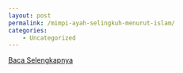 ```yaml
---
layout: post
permalink: /mimpi-ayah-selingkuh-menurut-islam/
categories:
    - Uncategorized
---
```


[Baca Selengkapnya](/07)